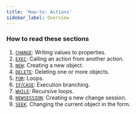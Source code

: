 ```yaml
---
title: 'How-to: Actions'
sidebar_label: Overview
---
```


### How to read these sections

1.  [`CHANGE`](How-to_CHANGE.md): Writing values to properties.
2.  [`EXEC`](How-to_EXEC.md): Calling an action from another action.
3.  [`NEW`](How-to_NEW.md): Creating a new object.
4.  [`DELETE`](How-to_DELETE.md): Deleting one or more objects.
5.  [`FOR`](How-to_FOR.md): Loops.
6.  [`IF`/`CASE`](How-to_IF_CASE.md): Execution branching.
7.  [`WHILE`](How-to_WHILE.md): Recursive loops.
8.  [`NEWSESSION`](How-to_NEWSESSION.md): Creating a new change session.
9.  [`SEEK`](How-to_SEEK.md). Changing the current object in the form.
